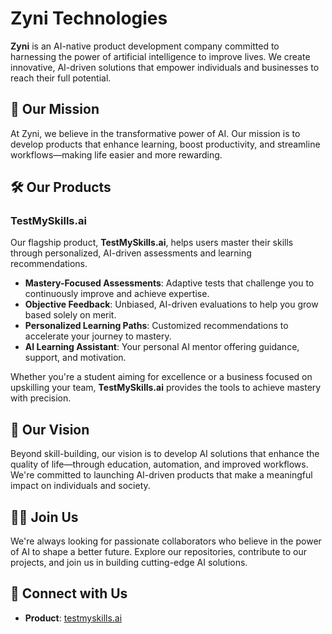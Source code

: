 # Zyni Technologies

**Zyni** is an AI-native product development company committed to harnessing the power of artificial intelligence to improve lives. We create innovative, AI-driven solutions that empower individuals and businesses to reach their full potential.

## 🚀 Our Mission

At Zyni, we believe in the transformative power of AI. Our mission is to develop products that enhance learning, boost productivity, and streamline workflows—making life easier and more rewarding.

## 🛠 Our Products

### **TestMySkills.ai**

Our flagship product, **TestMySkills.ai**, helps users master their skills through personalized, AI-driven assessments and learning recommendations.

- **Mastery-Focused Assessments**: Adaptive tests that challenge you to continuously improve and achieve expertise.
- **Objective Feedback**: Unbiased, AI-driven evaluations to help you grow based solely on merit.
- **Personalized Learning Paths**: Customized recommendations to accelerate your journey to mastery.
- **AI Learning Assistant**: Your personal AI mentor offering guidance, support, and motivation.

Whether you're a student aiming for excellence or a business focused on upskilling your team, **TestMySkills.ai** provides the tools to achieve mastery with precision.

## 🌟 Our Vision

Beyond skill-building, our vision is to develop AI solutions that enhance the quality of life—through education, automation, and improved workflows. We're committed to launching AI-driven products that make a meaningful impact on individuals and society.

## 🧑‍💻 Join Us

We're always looking for passionate collaborators who believe in the power of AI to shape a better future. Explore our repositories, contribute to our projects, and join us in building cutting-edge AI solutions.

## 🤝 Connect with Us

- **Product**: [testmyskills.ai](https://www.testmyskills.ai)
